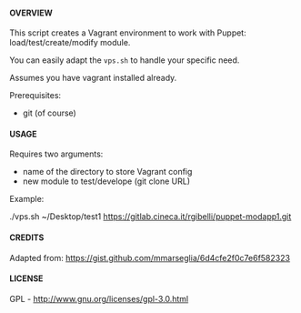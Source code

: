 #### OVERVIEW

This script creates a Vagrant environment to work with Puppet:
load/test/create/modify module.

You can easily adapt the ```vps.sh``` to handle your specific need.

Assumes you have vagrant installed already.

Prerequisites:
 * git (of course)

#### USAGE

Requires two arguments:
  - name of the directory to store Vagrant config
  - new module to test/develope (git clone URL)

Example:

./vps.sh ~/Desktop/test1 https://gitlab.cineca.it/rgibelli/puppet-modapp1.git

#### CREDITS

Adapted from: https://gist.github.com/mmarseglia/6d4cfe2f0c7e6f582323

#### LICENSE

GPL - http://www.gnu.org/licenses/gpl-3.0.html
